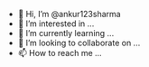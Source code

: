 - 👋 Hi, I’m @ankur123sharma
- 👀 I’m interested in ...
- 🌱 I’m currently learning ...
- 💞️ I’m looking to collaborate on ...
- 📫 How to reach me ...

<!---
ankur123sharma/ankur123sharma is a ✨ special ✨ repository because its `README.md` (this file) appears on your GitHub profile.
You can click the Preview link to take a look at your changes.
--->
